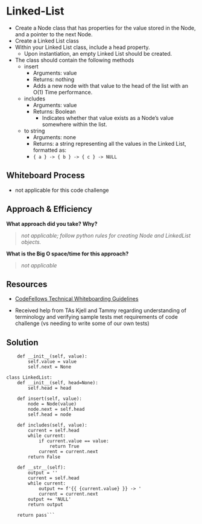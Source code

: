 # Linked-List

- Create a Node class that has properties for the value stored in the Node, and a pointer to the next Node.
- Create a Linked List class
- Within your Linked List class, include a head property.
  - Upon instantiation, an empty Linked List should be created.
- The class should contain the following methods
  - insert
    - Arguments: value
    - Returns: nothing
    - Adds a new node with that value to the head of the list with an O(1) Time performance.
  - includes
    - Arguments: value
    - Returns: Boolean
      - Indicates whether that value exists as a Node’s value somewhere within the list.
  - to string
    - Arguments: none
    - Returns: a string representing all the values in the Linked List, formatted as:
    - `{ a } -> { b } -> { c } -> NULL`

## Whiteboard Process

- not applicable for this code challenge

## Approach & Efficiency

**What approach did you take? Why?**

>*not applicable; follow python rules for creating Node and LinkedList objects.*

**What is the Big O space/time for this approach?**

>*not applicable*

## Resources

- [CodeFellows Technical Whiteboarding Guidelines](https://codefellows.github.io/common_curriculum/challenges/code/whiteboarding)

- Received help from TAs Kjell and Tammy regarding understanding of terminology and verifying sample tests met requirements of code challenge (vs needing to write some of our own tests)

## Solution

```class Node:
    def __init__(self, value):
        self.value = value
        self.next = None

class LinkedList:
    def __init__(self, head=None):
        self.head = head

    def insert(self, value):
        node = Node(value)
        node.next = self.head
        self.head = node

    def includes(self, value):
        current = self.head
        while current:
            if current.value == value:
                return True
            current = current.next
        return False

    def __str__(self):
        output = ''
        current = self.head
        while current:
            output += f'{{ {current.value} }} -> '
            current = current.next
        output += 'NULL'
        return output

    return pass```
